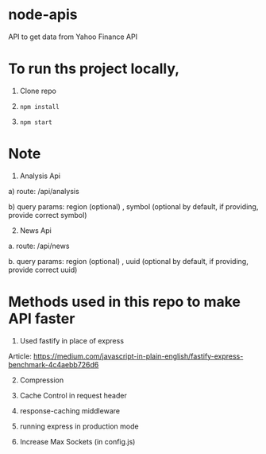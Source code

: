 # node-apis

API to get data from Yahoo Finance API

# To run ths project locally,

1. Clone repo

2. <code>npm install</code>

3. <code>npm start</code>

# Note

1. Analysis Api

a) route: /api/analysis

b) query params: region (optional) , symbol (optional by default, if providing, provide correct symbol)

2. News Api

a. route: /api/news

b. query params: region (optional) , uuid (optional by default, if providing, provide correct uuid)

# Methods used in this repo to make API faster

1. Used fastify in place of express

Article: https://medium.com/javascript-in-plain-english/fastify-express-benchmark-4c4aebb726d6

2. Compression

3. Cache Control in request header

4. response-caching middleware

5. running express in production mode

6. Increase Max Sockets (in config.js)
